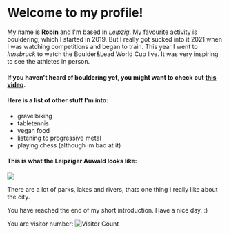 # Welcome to my profile!

My name is **Robin** and I'm based in *Leipzig*. 
My favourite activity is bouldering, which I started in 2019. But I really got sucked into it 2021 when I was watching competitions and began to train. This year I went to *Innsbruck* to watch the Boulder&Lead World Cup live. It was very inspiring to see the athletes in person.

#### If you haven't heard of bouldering yet, you might want to check out [this video](https://www.youtube.com/watch?v=u8F11DGPggs). ####

#### Here is a list of other stuff I'm into: ####
- gravelbiking
- tabletennis
- vegan food
- listening to progressive metal
- playing chess (although im bad at it)

#### This is what the Leipziger Auwald looks like: ####
<img src="https://www.leipziger-auwald.de/cache/2b4d695614966d0279d5a0c8514e8a8e.jpg" />

There are a lot of parks, lakes and rivers, thats one thing I really like about the city.

You have reached the end of my short introduction. Have a nice day. :)

You are visitor number:
![Visitor Count](https://profile-counter.glitch.me/{RobinWitt}/count.svg)
